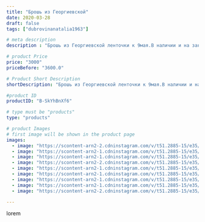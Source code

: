 ```yaml
---
title: "Брошь из Георгиевской"
date: 2020-03-28
draft: false
tags: ["dubrovinanatalia1963"]

# meta description
description : "Брошь из Георгиевской ленточки к 9мая.В наличии и на заказ в любом количестве."

# product Price
price: "3000"
priceBefore: "3600.0"

# Product Short Description
shortDescription: "Брошь из Георгиевской ленточки к 9мая.В наличии и на заказ в любом количестве."

#product ID
productID: "B-SkYhBnXf6"

# type must be "products"
type: "products"

# product Images
# first image will be shown in the product page
images:
  - image: "https://scontent-arn2-2.cdninstagram.com/v/t51.2885-15/e35/91138618_2643469179218040_2909535306891881202_n.jpg?se=7&tp=1&_nc_ht=scontent-arn2-2.cdninstagram.com&_nc_cat=100&_nc_ohc=sfX8DOBwCS4AX9-uHNp&oh=3e8204b2fccc89f36fbfd07a8213980a&oe=606AA77B&ig_cache_key=MjI3NTA0MDc3NDUwMDI2MDU4Mg%3D%3D.2"
  - image: "https://scontent-arn2-1.cdninstagram.com/v/t51.2885-15/e35/91273386_2556923361231213_7342030231675598189_n.jpg?se=7&tp=1&_nc_ht=scontent-arn2-1.cdninstagram.com&_nc_cat=109&_nc_ohc=x3Bfa2F2vwwAX-q2uDb&oh=997c11f9c5104dd78422027cf59345f1&oe=606D5F1E&ig_cache_key=MjI3NTA0MDc3NDQ5MTkzMzI3MA%3D%3D.2"
  - image: "https://scontent-arn2-1.cdninstagram.com/v/t51.2885-15/e35/91567942_678929746186111_187558809038314237_n.jpg?se=7&tp=1&_nc_ht=scontent-arn2-1.cdninstagram.com&_nc_cat=107&_nc_ohc=IcUBmqbSMnMAX-01Jz-&oh=f91cf704177af87b9e70a83bde942f42&oe=606C84A0&ig_cache_key=MjI3NTA0MDc3NDUzMzg5MTczNA%3D%3D.2"
  - image: "https://scontent-arn2-2.cdninstagram.com/v/t51.2885-15/e35/90885915_1167479086955777_8714963149809711524_n.jpg?se=7&tp=1&_nc_ht=scontent-arn2-2.cdninstagram.com&_nc_cat=105&_nc_ohc=4fixDY5bdWAAX-zhMPw&oh=c424932718ce952c2384db2d13cdb6b7&oe=606A89F4&ig_cache_key=MjI3NTA0MDc3NDUyNTMxOTk5OQ%3D%3D.2"
  - image: "https://scontent-arn2-1.cdninstagram.com/v/t51.2885-15/e35/91084753_565335860767785_2632183225119181730_n.jpg?se=7&tp=1&_nc_ht=scontent-arn2-1.cdninstagram.com&_nc_cat=109&_nc_ohc=ixU7WCwjN_QAX_uSsce&oh=9921994577071f3abb7b8f922cea0e2b&oe=606B026F&ig_cache_key=MjI3NTA0MDc3NDU2NzM5Mjc5MA%3D%3D.2"
  - image: "https://scontent-arn2-1.cdninstagram.com/v/t51.2885-15/e35/91138618_245119859862382_2390603243635421919_n.jpg?se=7&tp=1&_nc_ht=scontent-arn2-1.cdninstagram.com&_nc_cat=110&_nc_ohc=UFaVKXjIME0AX_rzbyX&oh=2cde64e181b17c020cbf35289bce9761&oe=606B4842&ig_cache_key=MjI3NTA0MDc3NDU0MjI1MDAzOA%3D%3D.2"
  - image: "https://scontent-arn2-1.cdninstagram.com/v/t51.2885-15/e35/91141224_1076042082764464_6691529855251904715_n.jpg?se=7&tp=1&_nc_ht=scontent-arn2-1.cdninstagram.com&_nc_cat=104&_nc_ohc=FW62Ryih79gAX9RuoSW&oh=3e16c111b2340668b37822c747c1709f&oe=606B0983&ig_cache_key=MjI3NTA0MDc3NDUxNzAxODk4Mw%3D%3D.2"
  - image: "https://scontent-arn2-1.cdninstagram.com/v/t51.2885-15/e35/91210873_532945964076615_2571947620575742468_n.jpg?se=7&tp=1&_nc_ht=scontent-arn2-1.cdninstagram.com&_nc_cat=103&_nc_ohc=ABubSpJK9G0AX8SjR9D&oh=50f04dba5ab0a76708388628ff21fc0d&oe=606D209B&ig_cache_key=MjI3NTA0MDc3NDU0MjA3ODgyNQ%3D%3D.2"
  - image: "https://scontent-arn2-2.cdninstagram.com/v/t51.2885-15/e35/91257778_577779072837641_8299892236884073921_n.jpg?se=7&tp=1&_nc_ht=scontent-arn2-2.cdninstagram.com&_nc_cat=105&_nc_ohc=l33lIJZUkGIAX-EfyX4&oh=9b0ad227fca011ba409f8db2b785563b&oe=606CD490&ig_cache_key=MjI3NTA0MDc3NDUxNzA5OTM1OA%3D%3D.2"

---
```

lorem
